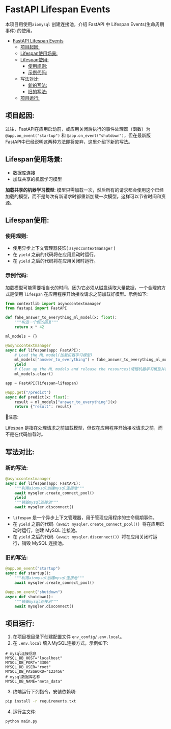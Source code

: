 # FastAPI Lifespan Events

本项目用使用`aiomysql` 创建连接池，介绍 FastAPI 中 Lifespan Events(生命周期事件) 的使用。<br>
- [FastAPI Lifespan Events](#fastapi-lifespan-events)
  - [项目起因:](#项目起因)
  - [Lifespan使用场景:](#lifespan使用场景)
  - [Lifespan使用:](#lifespan使用)
    - [使用规则:](#使用规则)
    - [示例代码:](#示例代码)
  - [写法对比:](#写法对比)
    - [新的写法:](#新的写法)
    - [旧的写法:](#旧的写法)
  - [项目运行:](#项目运行)


## 项目起因:

过往，FastAPI在应用启动前，或应用关闭后执行的事件处理器（函数）为`@app.on_event("startup")` 和 `@app.on_event("shutdown")`，但在最新版FastAPI中已经说明这两种方法即将废弃，这里介绍下新的写法。<br>


## Lifespan使用场景:

- 数据库连接
- 加载共享的机器学习模型

**加载共享的机器学习模型**: 模型只需加载一次，然后所有的请求都会使用这个已经加载的模型，而不是每次有新请求时都重新加载一次模型。这样可以节省时间和资源。<br>


## Lifespan使用:

### 使用规则:

- 使用异步上下文管理器装饰( `asynccontextmanager` )
- 在 `yield` 之前的代码将在应用启动时运行。
- 在 `yield` 之后的代码将在应用关闭时运行。

### 示例代码:

加载模型可能需要相当长的时间，因为它必须从磁盘读取大量数据，一个合理的方式是使用 `lifespan` 在应用程序开始接收请求之前加载好模型。示例如下:<br>

```python
from contextlib import asynccontextmanager
from fastapi import FastAPI

def fake_answer_to_everything_ml_model(x: float):
    """构造一个假的回复"""
    return x * 42

ml_models = {}

@asynccontextmanager
async def lifespan(app: FastAPI):
    # Load the ML model(加载机器学习模型)
    ml_models["answer_to_everything"] = fake_answer_to_everything_ml_model
    yield
    # Clean up the ML models and release the resources(清理机器学习模型并释放资源)
    ml_models.clear()

app = FastAPI(lifespan=lifespan)

@app.get("/predict")
async def predict(x: float):
    result = ml_models["answer_to_everything"](x)
    return {"result": result}
```

🚨注意:<br>

Lifespan 是指在处理请求之前加载模型，但仅在应用程序开始接收请求之前，而不是在代码加载时。<br>


## 写法对比:

### 新的写法:

```python
@asynccontextmanager
async def lifespan(app: FastAPI):
    """利用aiomysql创建mysql连接池"""
    await mysqler.create_connect_pool()
    yield
    """销毁mysql连接池"""
    await mysqler.disconnect()
```

- `lifespan` 是一个异步上下文管理器，用于管理应用程序的生命周期事件。
- 在 `yield` 之前的代码（`await mysqler.create_connect_pool()`）将在应用启动时运行，创建 MySQL 连接池。
- 在 `yield` 之后的代码（`await mysqler.disconnect()`）将在应用关闭时运行，销毁 MySQL 连接池。

### 旧的写法:

```python
@app.on_event("startup")
async def startup():
    """利用aiomysql创建mysql连接池"""
    await mysqler.create_connect_pool()

@app.on_event("shutdown")
async def shutdown():
    """销毁mysql连接池"""
    await mysqler.disconnect()
```


## 项目运行:

1. 在项目根目录下创建配置文件 `env_config/.env.local`。
2. 在 `.env.local` 填入MySQL连接方式，示例如下:

```log
# mysql连接信息
MYSQL_DB_HOST="localhost"
MYSQL_DB_PORT="3306"
MYSQL_DB_USER="root"
MYSQL_DB_PASSWORD="123456"
# mysql数据库名称
MYSQL_DB_NAME="meta_data"
```

3. 终端运行下列指令，安装依赖项:

```bash
pip install -r requirements.txt
```

4. 运行主文件:

```bash
python main.py
```
